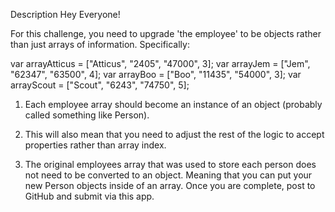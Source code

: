 
Description
Hey Everyone!

For this challenge, you need to upgrade 'the employee' to be objects rather than just arrays of information. Specifically:

var arrayAtticus = ["Atticus", "2405", "47000", 3];
var arrayJem = ["Jem", "62347", "63500", 4];
var arrayBoo = ["Boo", "11435", "54000", 3];
var arrayScout = ["Scout", "6243", "74750", 5];

1. Each employee array should become an instance of an object (probably called something like Person).

2. This will also mean that you need to adjust the rest of the logic to accept properties rather than array index.

3. The original employees array that was used to store each person does not need to be converted to an object. Meaning that you can put your new Person objects inside of an array.
Once you are complete, post to GitHub and submit via this app.
